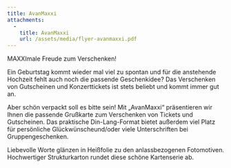 ```yaml
---
title: AvanMaxxi
attachments:
  -
    title: AvanMaxxi
    url: /assets/media/flyer-avanmaxxi.pdf
---
```

MAXXImale Freude zum Verschenken!

Ein Geburtstag kommt wieder mal viel zu spontan und für die anstehende Hochzeit fehlt auch noch die passende
Geschenkidee? Das Verschenken von Gutscheinen und Konzerttickets ist stets beliebt und kommt immer gut an.

Aber schön verpackt soll es bitte sein! Mit „AvanMaxxi“ präsentieren wir Ihnen die passende Grußkarte zum Verschenken von Tickets und Gutscheinen. Das praktische Din-Lang-Format bietet außerdem viel Platz für persönliche Glückwünscheund/oder viele Unterschriften bei Gruppengeschenken.

Liebevolle Worte glänzen in Heißfolie zu den anlassbezogenen Fotomotiven. Hochwertiger Strukturkarton rundet diese schöne Kartenserie ab.
